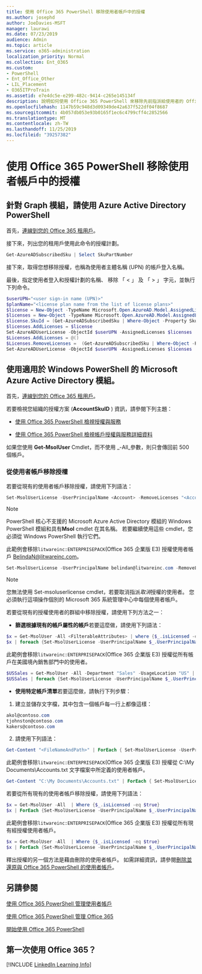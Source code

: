 ```yaml
---
title: 使用 Office 365 PowerShell 移除使用者帳戶中的授權
ms.author: josephd
author: JoeDavies-MSFT
manager: laurawi
ms.date: 07/23/2019
audience: Admin
ms.topic: article
ms.service: o365-administration
localization_priority: Normal
ms.collection: Ent_O365
ms.custom:
- PowerShell
- Ent_Office_Other
- LIL_Placement
- O365ITProTrain
ms.assetid: e7e4dc5e-e299-482c-9414-c265e145134f
description: 說明如何使用 Office 365 PowerShell 來移除先前指派給使用者的 Office 365 授權。
ms.openlocfilehash: 1147b59c948d3d09349de42a637f522df04f8687
ms.sourcegitcommit: 4b057db053e93b0165f1ec6c4799cff4c2852566
ms.translationtype: MT
ms.contentlocale: zh-TW
ms.lasthandoff: 11/25/2019
ms.locfileid: "39257382"
---
```

# <a name="remove-licenses-from-user-accounts-with-office-365-powershell"></a>使用 Office 365 PowerShell 移除使用者帳戶中的授權

## <a name="use-the-azure-active-directory-powershell-for-graph-module"></a>針對 Graph 模組，請使用 Azure Active Directory PowerShell

首先，[連線到您的 Office 365 租用戶](connect-to-office-365-powershell.md#connect-with-the-azure-active-directory-powershell-for-graph-module)。
  

接下來，列出您的租用戶使用此命令的授權計劃。

```powershell
Get-AzureADSubscribedSku | Select SkuPartNumber
```

接下來，取得您想移除授權，也稱為使用者主體名稱 (UPN) 的帳戶登入名稱。

最後，指定使用者登入和授權計劃的名稱、 移除 「 < 」 及 「 > 」 字元，並執行下列命令。

```powershell
$userUPN="<user sign-in name (UPN)>"
$planName="<license plan name from the list of license plans>"
$license = New-Object -TypeName Microsoft.Open.AzureAD.Model.AssignedLicense
$licenses = New-Object -TypeName Microsoft.Open.AzureAD.Model.AssignedLicenses
$license.SkuId = (Get-AzureADSubscribedSku | Where-Object -Property SkuPartNumber -Value $planName -EQ).SkuID
$licenses.AddLicenses = $license
Set-AzureADUserLicense -ObjectId $userUPN -AssignedLicenses $licenses
$Licenses.AddLicenses = @()
$Licenses.RemoveLicenses =  (Get-AzureADSubscribedSku | Where-Object -Property SkuPartNumber -Value $planName -EQ).SkuID
Set-AzureADUserLicense -ObjectId $userUPN -AssignedLicenses $licenses
```

## <a name="use-the-microsoft-azure-active-directory-module-for-windows-powershell"></a>使用適用於 Windows PowerShell 的 Microsoft Azure Active Directory 模組。

首先，[連線到您的 Office 365 租用戶](connect-to-office-365-powershell.md#connect-with-the-microsoft-azure-active-directory-module-for-windows-powershell)。

   
若要檢視您組織的授權方案 (**AccountSkuID** ) 資訊，請參閱下列主題：
    
  - [使用 Office 365 PowerShell 檢視授權與服務](view-licenses-and-services-with-office-365-powershell.md)
    
  - [使用 Office 365 PowerShell 檢視帳戶授權與服務詳細資料](view-account-license-and-service-details-with-office-365-powershell.md)
    
如果您使用 **Get-MsolUser** Cmdlet，而不使用 _-All_參數，則只會傳回前 500 個帳戶。
    
### <a name="removing-licenses-from-user-accounts"></a>從使用者帳戶移除授權

若要從現有的使用者帳戶移除授權，請使用下列語法：
  
```powershell
Set-MsolUserLicense -UserPrincipalName <Account> -RemoveLicenses "<AccountSkuId1>", "<AccountSkuId2>"...
```

>[!Note]
>PowerShell 核心不支援的 Microsoft Azure Active Directory 模組的 Windows PowerShell 模組和具有**Msol** cmdlet 在其名稱。 若要繼續使用這些 cmdlet，您必須從 Windows PowerShell 執行它們。
>

此範例會移除`litwareinc:ENTERPRISEPACK`(Office 365 企業版 E3) 授權使用者帳戶 BelindaN@litwareinc.com。
  
```powershell
Set-MsolUserLicense -UserPrincipalName belindan@litwareinc.com -RemoveLicenses "litwareinc:ENTERPRISEPACK"
```

>[!Note]
>您無法使用 Set-msoluserlicense cmdlet，若要取消指派*取消*授權的使用者。 您必須執行這項操作個別的 Microsoft 365 系統管理中心中每個使用者帳戶。
>

若要從現有的授權使用者的群組中移除授權，請使用下列方法之一：
  
- **篩選根據現有的帳戶屬性的帳戶**若要這麼做，請使用下列語法：
    
```powershell
$x = Get-MsolUser -All <FilterableAttributes> | where {$_.isLicensed -eq $true}
$x | foreach {Set-MsolUserLicense -UserPrincipalName $_.UserPrincipalName -RemoveLicenses "<AccountSkuId1>", "<AccountSkuId2>"...}
```

此範例會移除`litwareinc:ENTERPRISEPACK`(Office 365 企業版 E3) 授權從所有帳戶在美國境內銷售部門中的使用者。
    
```powershell
$USSales = Get-MsolUser -All -Department "Sales" -UsageLocation "US" | where {$_.isLicensed -eq $true}
$USSales | foreach {Set-MsolUserLicense -UserPrincipalName $_.UserPrincipalName -RemoveLicenses "litwareinc:ENTERPRISEPACK"}
```

- **使用特定帳戶清單**若要這麼做，請執行下列步驟：
    
1. 建立並儲存文字檔，其中包含一個帳戶每一行上都像這樣：
    
  ```powershell
akol@contoso.com
tjohnston@contoso.com
kakers@contoso.com
  ```

2. 請使用下列語法：
    
  ```powershell
  Get-Content "<FileNameAndPath>" | ForEach { Set-MsolUserLicense -UserPrincipalName $_ -RemoveLicenses "<AccountSkuId1>", "<AccountSkuId2>"... }
  ```

此範例會移除`litwareinc:ENTERPRISEPACK`(Office 365 企業版 E3) 授權從 C:\My Documents\Accounts.txt 文字檔案中所定義的使用者帳戶。
    
  ```powershell
  Get-Content "C:\My Documents\Accounts.txt" | ForEach { Set-MsolUserLicense -UserPrincipalName $_ -RemoveLicenses "litwareinc:ENTERPRISEPACK" }
  ```

若要從所有現有的使用者帳戶移除授權，請使用下列語法：
  
```powershell
$x = Get-MsolUser -All  | Where {$_.isLicensed -eq $true}
$x | ForEach {Set-MsolUserLicense -UserPrincipalName $_.UserPrincipalName -RemoveLicenses "<AccountSkuId1>", "<AccountSkuId2>"...}
```

此範例會移除`litwareinc:ENTERPRISEPACK`(Office 365 企業版 E3) 授權從所有現有經授權使用者帳戶。
  
```powershell
$x = Get-MsolUser -All  | Where {$_.isLicensed -eq $true}
$x | ForEach {Set-MsolUserLicense -UserPrincipalName $_.UserPrincipalName -RemoveLicenses "litwareinc:ENTERPRISEPACK"}
```

釋出授權的另一個方法是藉由刪除的使用者帳戶。 如需詳細資訊，請參閱[刪除並還原與 Office 365 PowerShell 的使用者帳戶](delete-and-restore-user-accounts-with-office-365-powershell.md)。
  
## <a name="see-also"></a>另請參閱

[使用 Office 365 PowerShell 管理使用者帳戶](manage-user-accounts-and-licenses-with-office-365-powershell.md)
  
[使用 Office 365 PowerShell 管理 Office 365](manage-office-365-with-office-365-powershell.md)
  
[開始使用 Office 365 PowerShell](getting-started-with-office-365-powershell.md)

    
## <a name="new-to-office-365"></a>第一次使用 Office 365？

[!INCLUDE [LinkedIn Learning Info](../common/office/linkedin-learning-info.md)]
   


